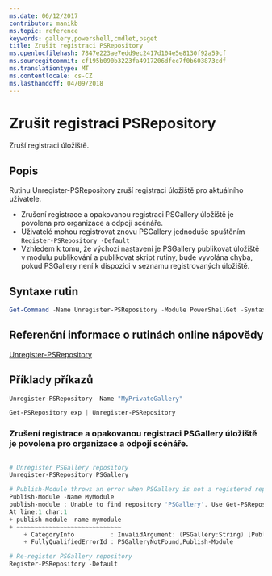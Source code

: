 ```yaml
---
ms.date: 06/12/2017
contributor: manikb
ms.topic: reference
keywords: gallery,powershell,cmdlet,psget
title: Zrušit registraci PSRepository
ms.openlocfilehash: 7847e223ae7edd9ec2417d104e5e8130f92a59cf
ms.sourcegitcommit: cf195b090b3223fa4917206dfec7f0b603873cdf
ms.translationtype: MT
ms.contentlocale: cs-CZ
ms.lasthandoff: 04/09/2018
---
```

# <a name="unregister-psrepository"></a>Zrušit registraci PSRepository

Zruší registraci úložiště.

## <a name="description"></a>Popis

Rutinu Unregister-PSRepository zruší registraci úložiště pro aktuálního uživatele.
- Zrušení registrace a opakovanou registraci PSGallery úložiště je povolena pro organizace a odpojí scénáře.
- Uživatelé mohou registrovat znovu PSGallery jednoduše spuštěním `Register-PSRepository -Default`
- Vzhledem k tomu, že výchozí nastavení je PSGallery publikovat úložiště v modulu publikování a publikovat skript rutiny, bude vyvolána chyba, pokud PSGallery není k dispozici v seznamu registrovaných úložiště.

## <a name="cmdlet-syntax"></a>Syntaxe rutin

```powershell
Get-Command -Name Unregister-PSRepository -Module PowerShellGet -Syntax
```
## <a name="cmdlet-online-help-reference"></a>Referenční informace o rutinách online nápovědy

[Unregister-PSRepository](http://go.microsoft.com/fwlink/?LinkID=517130)

## <a name="example-commands"></a>Příklady příkazů

```powershell
Unregister-PSRepository -Name "MyPrivateGallery"

Get-PSRepository exp | Unregister-PSRepository
```

### <a name="unregistration-and-re-registration-of-the-psgallery-repository-is-allowed-for-an-enterprise-and-disconnected-scenarios"></a>Zrušení registrace a opakovanou registraci PSGallery úložiště je povolena pro organizace a odpojí scénáře.
```powershell

# Unregister PSGallery repository
Unregister-PSRepository PSGallery

# Publish-Module throws an error when PSGallery is not a registered repository
Publish-Module -Name MyModule
publish-module : Unable to find repository 'PSGallery'. Use Get-PSRepository to see all available repositories. Try again after specifying a valid repository name. You can use 'Register-PSRepository -Default' to register the PSGallery repository.
At line:1 char:1
+ publish-module -name mymodule
+ ~~~~~~~~~~~~~~~~~~~~~~~~~~~~~
    + CategoryInfo          : InvalidArgument: (PSGallery:String) [Publish-Module], ArgumentException
    + FullyQualifiedErrorId : PSGalleryNotFound,Publish-Module

# Re-register PSGallery repository
Register-PSRepository -Default
```